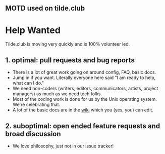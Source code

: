 ## MOTD used on tilde.club

# Help Wanted
Tilde.club is moving very quickly and is 100% volunteer led.

## 1. optimal: pull requests and bug reports
- There is a lot of great work going on around config, FAQ, basic docs.
- Jump in if you want. Literally everyone here said "I am ready to help, what can I do."
- We need non-coders  (writers, editors, communicators, artists, project managers) as much as we need tech folks.
- Most of the coding work is done for us by the Unix operating system. We're celebrating that.
- A lot of the basic docs are in the [wiki](https://github.com/tildeclub/tilde.club/wiki) which you (yes, you) can edit.

## 2. suboptimal: open ended feature requests and broad discussion
- We love philosophy, just not in our issue tracker!
